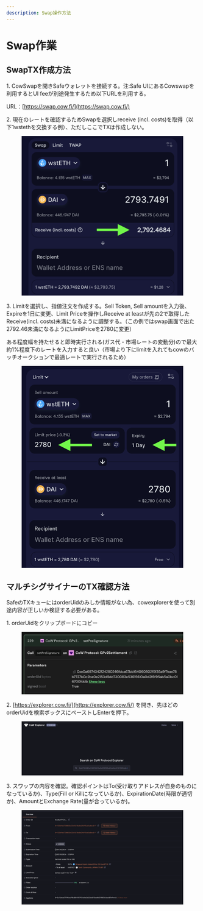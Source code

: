 ```yaml
---
description: Swap操作方法
---
```


# Swap作業

## SwapTX作成方法

1\. CowSwapを開きSafeウォレットを接続する。注:Safe UIにあるCowswapを利用するとUI feeが別途発生するため以下URLを利用する。
  
URL：[https://swap.cow.fi/](https://swap.cow.fi/)

2\. 現在のレートを確認するためSwapを選択しreceive (incl. costs)を取得（以下1wstethを交換する例）、ただしここでTXは作成しない。
  
<figure><img src="../.gitbook/assets/swap1.png" alt=""><figcaption></figcaption></figure>

3\. Limitを選択し、指値注文を作成する。Sell Token, Sell amountを入力後、Expireを1日に変更、Limit Priceを操作しReceive at leastが先の2で取得したReceive(incl. costs)未満になるように調整する。（この例ではswap画面で出た2792.46未満になるようにLimitPriceを2780に変更）

ある程度幅を持たせると即時実行される(ガス代・市場レートの変動分)ので最大約1%程度下のレートを入力すると良い（市場より下にlimitを入れてもcowのバッチオークションで最適レートで実行されるため）
  
<figure><img src="../.gitbook/assets/swap2.png" alt=""><figcaption></figcaption></figure>


## マルチシグサイナーのTX確認方法

SafeのTXキューにはorderUidのみしか情報がない為、cowexplorerを使って別途内容が正しいか検証する必要がある。

1\. orderUidをクリップボードにコピー

<figure><img src="../.gitbook/assets/swap3.png" alt=""><figcaption></figcaption></figure>

2\. [https://explorer.cow.fi/](https://explorer.cow.fi/) を開き、先ほどのorderUidを検索ボックスにペーストしEnterを押下。

<figure><img src="../.gitbook/assets/swap4.png" alt=""><figcaption></figcaption></figure>

3\. スワップの内容を確認。確認ポイントはTo(受け取りアドレスが自身のものになっているか)、Type(Fill or Killになっているか)、ExpirationDate(時限が適切か)、AmountとExchange Rate(量が合っているか)。

<figure><img src="../.gitbook/assets/swap5.png" alt=""><figcaption></figcaption></figure>